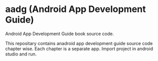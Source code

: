 # aadg (Android App Development Guide)
Android App Development Guide book source code.

This repositary contains anadroid app development guide source code chapter wise.
Each chapter is a separate app. Import project in android studio and run.
